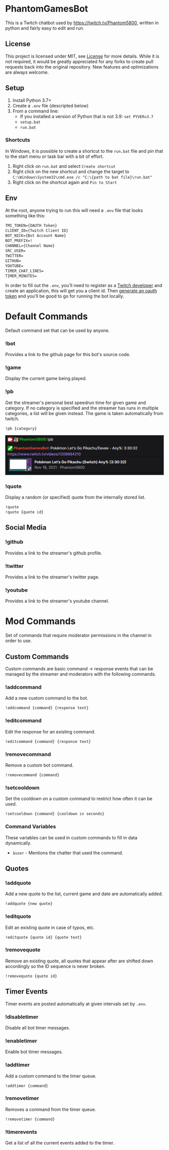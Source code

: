 # PhantomGamesBot
This is a Twitch chatbot used by https://twitch.tv/Phantom5800, written in python and fairly easy to edit and run.

## License

This project is licensed under MIT, see [License](LICENSE) for more details. While it is not required, it would be greatly appreciated for any forks to create pull requests back into the original repository. New features and optimizations are always welcome.

## Setup

1. Install Python 3.7+
2. Create a `.env` file (descripted below)
3. From a command line:
    * If you installed a version of Python that is not 3.9: `set PYVER=3.7`
    * `setup.bat`
    * `run.bat`

### Shortcuts
In Windows, it is possible to create a shortcut to the `run.bat` file and pin that to the start menu or task bar with a bit of effort.

1. Right click on `run.bat` and select `Create shortcut`
2. Right click on the new shortcut and change the target to `C:\Windows\System32\cmd.exe /c "C:\{path to bat file}\run.bat"`
3. Right click on the shortcut again and `Pin to Start`

## Env
At the root, anyone trying to run this will need a `.env` file that looks something like this:

```
TMI_TOKEN={OAUTH Token}
CLIENT_ID={Twitch Client ID}
BOT_NICK={Bot Account Name}
BOT_PREFIX=!
CHANNEL={Channel Name}
SRC_USER=
TWITTER=
GITHUB=
YOUTUBE=
TIMER_CHAT_LINES=
TIMER_MINUTES=
```

In order to fill out the `.env`, you'll need to register as a [Twitch developer](https://dev.twitch.tv/console/apps/create) and create an application, this will get you a client id. Then [generate an oauth token](https://twitchapps.com/tmi/) and you'll be good to go for running the bot locally.

# Default Commands
Default command set that can be used by anyone.

### !bot
Provides a link to the github page for this bot's source code.

### !game
Display the current game being played.

### !pb
Get the streamer's personal best speedrun time for given game and category. If no category is specified and the streamer has runs in multiple categories, a list will be given instead. The game is taken automatically from twitch.

```
!pb {category}
```

![Example of what a response looks like](./readme/images/pb.png)

### !quote
Display a random (or specified) quote from the internally stored list.

```
!quote
!quote {quote id}
```

## Social Media

### !github
Provides a link to the streamer's github profile.

### !twitter
Provides a link to the streamer's twitter page.

### !youtube
Provides a link to the streamer's youtube channel.

# Mod Commands
Set of commands that require moderator permissions in the channel in order to use.

## Custom Commands
Custom commands are basic command -> response events that can be managed by the streamer and moderators with the following commands. 

### !addcommand
Add a new custom command to the bot.

```
!addcommand {command} {response text}
```

### !editcommand
Edit the response for an existing command.

```
!editcommand {command} {response text}
```

### !removecommand
Remove a custom bot command.

```
!removecommand {command}
```

### !setcooldown
Set the cooldown on a custom command to restrict how often it can be used.

```
!setcooldown {command} {cooldown in seconds}
```

### Command Variables
These variables can be used in custom commands to fill in data dynamically.

* `$user` - Mentions the chatter that used the command.

## Quotes

### !addquote
Add a new quote to the list, current game and date are automatically added.

```
!addquote {new quote}
```

### !editquote
Edit an existing quote in case of typos, etc.

```
!editquote {quote id} {quote text}
```

### !removequote
Remove an existing quote, all quotes that appear after are shifted down accordingly so the ID sequence is never broken.

```
!removequote {quote id}
```

## Timer Events

Timer events are posted automatically at given intervals set by `.env`.

### !disabletimer
Disable all bot timer messages.

### !enabletimer
Enable bot timer messages.

### !addtimer
Add a custom command to the timer queue.

```
!addtimer {command}
```

### !removetimer
Removes a command from the timer queue.

```
!removetimer {command}
```

### !timerevents
Get a list of all the current events added to the timer.
